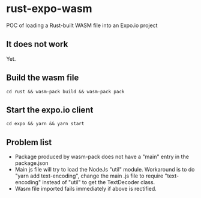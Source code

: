 # rust-expo-wasm
POC of loading a Rust-built WASM file into an Expo.io project 

## It does not work
Yet.

## Build the wasm file
`cd rust && wasm-pack build && wasm-pack pack`

## Start the expo.io client
`cd expo && yarn && yarn start`

## Problem list
* Package produced by wasm-pack does not have a "main" entry in the package.json
* Main js file will try to load the NodeJs "util" module. Workaround is to do "yarn add text-encoding", change the main .js file to require "text-encoding" instead of "util" to get the TextDecoder class.
* Wasm file imported fails immediately if above is rectified.
